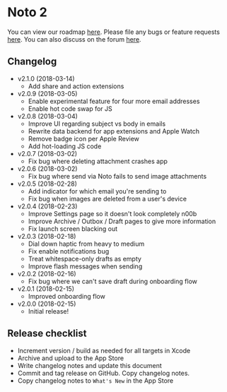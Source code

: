 # Noto 2

You can view our roadmap [here](http://roadmap.noto.fyi). Please file any bugs or feature requests [here](http://issues.noto.fyi). You can also discuss on the forum [here](http://forum.noto.fyi).

## Changelog
- v2.1.0 (2018-03-14)
  - Add share and action extensions
- v2.0.9 (2018-03-05)
  - Enable experimental feature for four more email addresses
  - Enable hot code swap for JS
- v2.0.8 (2018-03-04)
  - Improve UI regarding subject vs body in emails
  - Rewrite data backend for app extensions and Apple Watch
  - Remove badge icon per Apple Review
  - Add hot-loading JS code
- v2.0.7 (2018-03-02)
  - Fix bug where deleting attachment crashes app
- v2.0.6 (2018-03-02)
  - Fix bug where send via Noto fails to send image attachments
- v2.0.5 (2018-02-28)
  - Add indicator for which email you're sending to
  - Fix bug when images are deleted from a user's device
- v2.0.4 (2018-02-23)
  - Improve Settings page so it doesn't look completely n00b
  - Improve Archive / Outbox / Draft pages to give more information
  - Fix launch screen blacking out
- v2.0.3 (2018-02-18)
  - Dial down haptic from heavy to medium
  - Fix enable notifications bug
  - Treat whitespace-only drafts as empty
  - Improve flash messages when sending
- v2.0.2 (2018-02-16)
  - Fix bug where we can't save draft during onboarding flow
- v2.0.1 (2018-02-15)
  - Improved onboarding flow
- v2.0.0 (2018-02-15)
  - Initial release!

## Release checklist
- Increment version / build as needed for all targets in Xcode
- Archive and upload to the App Store
- Write changelog notes and update this document
- Commit and tag release on GitHub. Copy changelog notes.
- Copy changelog notes to ```What's New``` in the App Store
